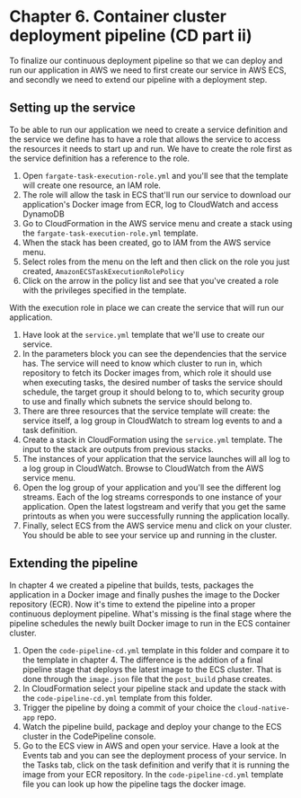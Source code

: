 # Chapter 6. Container cluster deployment pipeline (CD part ii)

To finalize our continuous deployment pipeline so that we can deploy and run our application in AWS we need to first create our service in AWS ECS, and secondly we need to extend our pipeline with a deployment step.

## Setting up the service 

To be able to run our application we need to create a service definition and the service we define has to have a role that allows the service to access the resources it needs to start up and run. We have to create the role first as the service definition has a reference to the role.

1. Open `fargate-task-execution-role.yml` and you'll see that the template will create one resource, an IAM role.
1. The role will allow the task in ECS that'll run our service to download our application's Docker image from ECR, log to CloudWatch and access DynamoDB
1. Go to CloudFormation in the AWS service menu and create a stack using the `fargate-task-execution-role.yml` template.
1. When the stack has been created, go to IAM from the AWS service menu.
1. Select roles from the menu on the left and then click on the role you just created, `AmazonECSTaskExecutionRolePolicy`
1. Click on the arrow in the policy list and see that you've created a role with the privileges specified in the template.

With the execution role in place we can create the service that will run our application.

1. Have look at the `service.yml` template that we'll use to create our service.
1. In the parameters block you can see the dependencies that the service has. The service will need to know which cluster to run in, which repository to fetch its Docker images from, which role it should use when executing tasks, the desired number of tasks the service should schedule, the target group it should belong to to, which security group to use and finally which subnets the service should belong to.
1. There are three resources that the service template will create: the service itself, a log group in CloudWatch to stream log events to and a task definition.
1. Create a stack in CloudFormation using the `service.yml` template. The input to the stack are outputs from previous stacks.
1. The instances of your application that the service launches will all log to a log group in CloudWatch. Browse to CloudWatch from the AWS service menu. 
1. Open the log group of your application and you'll see the different log streams. Each of the log streams corresponds to one instance of your application. Open the latest logstream and verify that you get the same printouts as when you were successfully running the application locally.
1. Finally, select ECS from the AWS service menu and click on your cluster. You should be able to see your service up and running in the cluster.

## Extending the pipeline

In chapter 4 we created a pipeline that builds, tests, packages the application in a Docker image and finally pushes the image to the Docker repository (ECR). Now it's time to extend the pipeline into a proper continuous deployment pipeline. What's missing is the final stage where the pipeline schedules the newly built Docker image to run in the ECS container cluster.

1. Open the `code-pipeline-cd.yml` template in this folder and compare it to the template in chapter 4. The difference is the addition of a final pipeline stage that deploys the latest image to the ECS cluster. That is done through the `image.json` file that the `post_build` phase creates.
1. In CloudFormation select your pipeline stack and update the stack with the `code-pipeline-cd.yml` template from this folder.
1. Trigger the pipeline by doing a commit of your choice the `cloud-native-app` repo.
1. Watch the pipeline build, package and deploy your change to the ECS cluster in the CodePipeline console.
1. Go to the ECS view in AWS and open your service. Have a look at the Events tab and you can see the deployment process of your service. In the Tasks tab, click on the task definition and verify that it is running the image from your ECR repository. In the `code-pipeline-cd.yml` template file you can look up how the pipeline tags the docker image.
